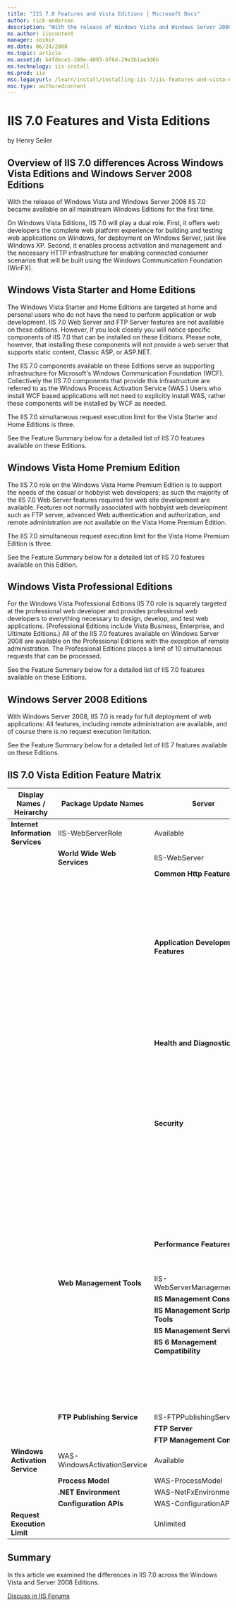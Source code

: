 ```yaml
---
title: "IIS 7.0 Features and Vista Editions | Microsoft Docs"
author: rick-anderson
description: "With the release of Windows Vista and Windows Server 2008 IIS 7.0 became available on all mainstream Windows Editions for the first time. On Windows Vista Ed..."
ms.author: iiscontent
manager: soshir
ms.date: 06/24/2008
ms.topic: article
ms.assetid: b4fdece1-389e-4093-bf6d-29e3b1ae3d6b
ms.technology: iis-install
ms.prod: iis
msc.legacyurl: /learn/install/installing-iis-7/iis-features-and-vista-editions
msc.type: authoredcontent
---
```

IIS 7.0 Features and Vista Editions
====================
by Henry Seiler

## Overview of IIS 7.0 differences Across Windows Vista Editions and Windows Server 2008 Editions

With the release of Windows Vista and Windows Server 2008 IIS 7.0 became available on all mainstream Windows Editions for the first time.  
  
On Windows Vista Editions, IIS 7.0 will play a dual role. First, it offers web developers the complete web platform experience for building and testing web applications on Windows, for deployment on Windows Server, just like Windows XP. Second, it enables process activation and management and the necessary HTTP infrastructure for enabling connected consumer scenarios that will be built using the Windows Communication Foundation (WinFX).

## Windows Vista Starter and Home Editions

The Windows Vista Starter and Home Editions are targeted at home and personal users who do not have the need to perform application or web development. IIS 7.0 Web Server and FTP Server features are not available on these editions. However, if you look closely you will notice specific components of IIS 7.0 that can be installed on these Editions. Please note, however, that installing these components will not provide a web server that supports static content, Classic ASP, or ASP.NET.  
  
The IIS 7.0 components available on these Editions serve as supporting infrastructure for Microsoft's Windows Communication Foundation (WCF). Collectively the IIS 7.0 components that provide this infrastructure are referred to as the Windows Process Activation Service (WAS.) Users who install WCF based applications will not need to explicitly install WAS, rather these components will be installed by WCF as needed.  
  
The IIS 7.0 simultaneous request execution limit for the Vista Starter and Home Editions is three.  
  
See the Feature Summary below for a detailed list of IIS 7.0 features available on these Editions.

## Windows Vista Home Premium Edition

The IIS 7.0 role on the Windows Vista Home Premium Edition is to support the needs of the casual or hobbyist web developers; as such the majority of the IIS 7.0 Web Server features required for web site development are available. Features not normally associated with hobbyist web development such as FTP server, advanced Web authentication and authorization, and remote administration are not available on the Vista Home Premium Edition.  
  
The IIS 7.0 simultaneous request execution limit for the Vista Home Premium Edition is three.  
  
See the Feature Summary below for a detailed list of IIS 7.0 features available on this Edition.

## Windows Vista Professional Editions

For the Windows Vista Professional Editions IIS 7.0 role is squarely targeted at the professional web developer and provides professional web developers to everything necessary to design, develop, and test web applications. (Professional Editions include Vista Business, Enterprise, and Ultimate Editions.) All of the IIS 7.0 features available on Windows Server 2008 are available on the Professional Editions with the exception of remote administration. The Professional Editions places a limit of 10 simultaneous requests that can be processed.  
  
See the Feature Summary below for a detailed list of IIS 7.0 features available on these Editions.

## Windows Server 2008 Editions

With Windows Server 2008, IIS 7.0 is ready for full deployment of web applications: All features, including remote administration are available, and of course there is no request execution limitation.  
  
See the Feature Summary below for a detailed list of IIS 7 features available on these Editions.

## IIS 7.0 Vista Edition Feature Matrix

| Display Names / Heirarchy | Package Update Names | Server | Pro | Premium | Basic &amp; Starter |
| --- | --- | --- | --- | --- | --- |
| **Internet Information Services** | IIS-WebServerRole | Available | Available | Available | Available |
|  | **World Wide Web Services** | IIS-WebServer | Default | Default | Default | Default |
|  |  | **Common Http Features** | IIS-CommonHttpFeatures | Default | Default | Default | Default |
|  |  |  | **Static Content** | IIS-StaticContent | Default | Default | Default | N/A |
|  |  |  | **Default Document** | IIS-DefaultDocument | Default | Default | Default | N/A |
|  |  |  | **Directory Browsing** | IIS-DirectoryBrowsing | Default | Default | Default | N/A |
|  |  |  | **HTTP Errors** | IIS-HttpErrors | Default | Default | Default | Default |
|  |  |  | **HTTP Redirection** | IIS-HttpRedirect | Available | Available | Available | Available |
|  |  | **Application Development Features** | IIS-ApplicationDevelopment | Available | Available | Available | Available |
|  |  |  | **ASP.NET** | IIS-ASPNET | Available | Available | Available | N/A |
|  |  |  | **.NET Extensibility** | IIS-NetFxExtensibility | Available | Available | Available | Available |
|  |  |  | **ASP** | IIS-ASP | Available | Available | Available | N/A |
|  |  |  | **CGI** | IIS-CGI | Available | Available | Available | N/A |
|  |  |  | **ISAPI Extensions** | IIS-ISAPIExtensions | Available | Available | Available | N/A |
|  |  |  | **ISAPI Filters** | IIS-ISAPIFilter | Available | Available | Available | N/A |
|  |  |  | **Server-Side Includes** | IIS-ServerSideInclude | Available | Available | Available | N/A |
|  |  | **Health and Diagnostics** | IIS-HealthAndDiagnostics | Default | Default | Default | Default |
|  |  |  | **HTTP Logging** | IIS-HTTPLogging | Default | Default | Default | Default |
|  |  |  | **Logging Tools** | IIS-LoggingLibraries | Available | Available | Available | Available |
|  |  |  | **Request Monitor** | IIS-RequestMonitor | Default | Default | Default | Default |
|  |  |  | **Tracing** | IIS-HttpTracing | Available | Available | Available | Available |
|  |  |  | **Custom Logging** | IIS-CustomLogging | Available | Available | Available | N/A |
|  |  |  | **ODBC Logging** | IIS-ODBCLogging | Available | Available | N/A | N/A |
|  |  | **Security** | IIS-Security | Available | Available | Available | Available |
|  |  |  | **Basic Authentication** | IIS-BasicAuthentication | Available | Available | Available | N/A |
|  |  |  | **Windows Authentication** | IIS-WindowsAuthentication | Available | Available | N/A | N/A |
|  |  |  | **Digest Authentication** | IIS-DigestAuthentication | Available | Available | N/A | N/A |
|  |  |  | **Client Certificate Mapping Authentication** | IIS-ClientCertificateMappingAuthentication | Available | Available | N/A | N/A |
|  |  |  | **IIS Client Certificate Mapping Authentication** | IIS-IISCertificateMappingAuthentication | Available | Available | N/A | N/A |
|  |  |  | **URL Authorization** | IIS-URLAuthorization | Available | Available | Available | Available |
|  |  |  | **Request Filtering** | IIS-RequestFiltering | Available | Available | Available | Available |
|  |  |  | **IP Security** | IIS-IPSecurity | Available | Available | Available | Available |
|  |  | **Performance Features** | IIS-Performance | Default | Default | Default | Available |
|  |  |  | **Static Content Compression** | IIS-HttpCompressionStatic | Default | Default | Default | N/A |
|  |  |  | **Http Compression Dynamic** | IIS-HttpCompressionDynamic | Available | Available | Available | Available |
|  | **Web Management Tools** | IIS-WebServerManagementTools | Default | Default | Default | Default |
|  |  | **IIS Management Console** | IIS-ManagementConsole | Default | Default | Default | N/A |
|  |  | **IIS Management Scripts and Tools** | IIS-ManagementScriptingTools | Available | Available | Available | Available |
|  |  | **IIS Management Service** | IIS-ManagementService | Available | Available | Available | N/A |
|  |  | **IIS 6 Management Compatibility** | IIS-IIS6ManagementCompatibility | Available | Available | Available | Available |
|  |  |  | **IIS Metabase and IIS 6 compatibility** | IIS-Metabase | Available | Available | Available | Available |
|  |  |  | **IIS 6 WMI Compatibility** | IIS-WMICompatibility | Available | Available | Available | N/A |
|  |  |  | **IIS 6 Scripting Tools** | IIS-LegacyScripts | Available | Available | Available | N/A |
|  |  |  | **IIS 6 Management Console** | IIS-LegacySnapIn | Available | Available | Available | N/A |
|  | **FTP Publishing Service** | IIS-FTPPublishingService | Available | Available | N/A | N/A |
|  |  | **FTP Server** | IIS-FTPServer | Available | Available | N/A | N/A |
|  |  | **FTP Management Console** | IIS-FTPManagement | Available | Available | N/A | N/A |
| **Windows Activation Service** | WAS-WindowsActivationService | Available | Available | Available | Available |
|  | **Process Model** | WAS-ProcessModel | Default | Default | Default | Default |
|  | **.NET Environment** | WAS-NetFxEnvironment | Available | Available | Available | Available |
|  | **Configuration APIs** | WAS-ConfigurationAPI | Available | Available | Available | Available |
| **Request Execution Limit** |  | Unlimited | 10 | 3 | 3 |


## Summary

In this article we examined the differences in IIS 7.0 across the Windows Vista and Server 2008 Editions.
  
  
[Discuss in IIS Forums](https://forums.iis.net/1041.aspx)